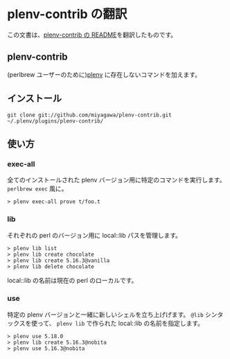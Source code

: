 # plenv-contrib の翻訳

この文書は、[plenv-contrib の README](https://github.com/miyagawa/plenv-contrib/blob/master/README.md)を翻訳したものです。

## plenv-contrib

<!-- original
Add missing commands (for perlbrew users) to [plenv](https://github.com/tokuhirom/plenv)
-->

(perlbrew ユーザーのために)[plenv](https://github.com/tokuhirom/plenv) に存在しないコマンドを加えます。

<!-- original
## Install
-->

## インストール

```
git clone git://github.com/miyagawa/plenv-contrib.git ~/.plenv/plugins/plenv-contrib/
```

<!-- original
## Usage
-->

## 使い方

### exec-all

<!-- original
Runs specified command for all installed plenv versions, a la `perlbrew exec`.
-->

全てのインストールされた plenv バージョン用に特定のコマンドを実行します。`perlbrew exec` 風に。 

```
> plenv exec-all prove t/foo.t
```

### lib

<!-- original
Manages local::lib paths for each perl version.
-->

それぞれの perl のバージョン用に local::lib パスを管理します。

```
> plenv lib list
> plenv lib create chocolate
> plenv lib create 5.16.3@vanilla
> plenv lib delete chocolate
```

<!-- original
local::lib name is local to the current perl.
-->

local::lib の名前は現在の perl のローカルです。

### use

<!-- original
Launches a new shell with specified plenv version. Use the `@lib` syntax to specify the local::lib name created with `plenv lib`.
-->

特定の plenv バージョンと一緒に新しいシェルを立ち上げげます。 `@lib` シンタックスを使って、 `plenv lib` で作られた local::lib の名前を指定します。

```
> plenv use 5.18.0
> plenv lib create 5.16.3@nobita
> plenv use 5.16.3@nobita
```
